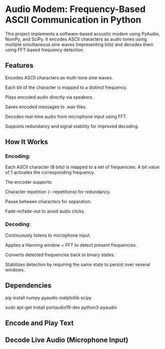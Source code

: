  # Audio Modem: Frequency-Based ASCII Communication in Python
 This project implements a software-based acoustic modem using PyAudio, NumPy, and SciPy. 
 It encodes ASCII characters as audio tones using multiple simultaneous sine waves (representing bits) and decodes them using FFT-based frequency detection.

## Features
Encodes ASCII characters as multi-tone sine waves.

Each bit of the character is mapped to a distinct frequency.

Plays encoded audio directly via speakers.

Saves encoded messages to .wav files.

Decodes real-time audio from microphone input using FFT.

Supports redundancy and signal stability for improved decoding.

## How It Works
### Encoding:

Each ASCII character (8 bits) is mapped to a set of frequencies. A bit value of 1 activates the corresponding frequency.

The encoder supports:

Character repetition (--repetitions) for redundancy.

Pause between characters for separation.

Fade-in/fade-out to avoid audio clicks.

### Decoding:

Continuously listens to microphone input.

Applies a Hanning window + FFT to detect present frequencies.

Converts detected frequencies back to binary states.

Stabilizes detection by requiring the same state to persist over several windows.

## Dependencies

pip install numpy pyaudio matplotlib scipy

sudo apt-get install portaudio19-dev python3-pyaudio

## Encode and Play Text

## Decode Live Audio (Microphone Input)


